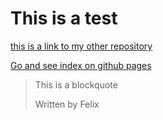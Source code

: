 # This is a test

[this is a link to my other repository](https://github.com/Felix72396/interactive-comment-section.git)

[Go and see index on github pages](https://Felix72396.github.io/test)


> This is a blockquote
>
>Written by Felix